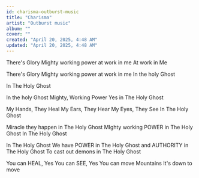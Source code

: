 ```yaml
---
id: charisma-outburst-music
title: "Charisma"
artist: "Outburst music"
album: ""
cover: ""
created: "April 20, 2025, 4:48 AM"
updated: "April 20, 2025, 4:48 AM"
---
```



  There's Glory
  Mighty working power at work in me
  At work in Me
  
  
  There's Glory
  Mighty working power at work in me
  In the holy Ghost
  
  
  In The Holy Ghost
  
  
  In the holy Ghost
  Mighty, Working Power
  Yes in The Holy Ghost
  
  
  My Hands, They Heal
  My Ears, They Hear
  My Eyes, They See
  In The Holy Ghost
  
  
  Miracle they happen in The Holy Ghost
  MIghty working POWER in The Holy Ghost
  In The Holy Ghost
  
  
  In The Holy Ghost
  We have POWER in The Holy Ghost
  and AUTHORITY in The Holy Ghost
  To cast out demons in The Holy Ghost
  
  
  You can HEAL, Yes
  You can SEE, Yes
  You can move Mountains
  It's down to move
  